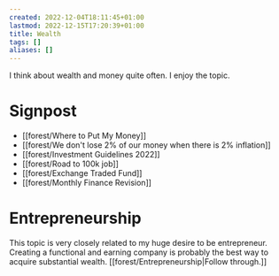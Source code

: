 ```yaml
---
created: 2022-12-04T18:11:45+01:00
lastmod: 2022-12-15T17:20:39+01:00
title: Wealth
tags: []
aliases: []
---
```

I think about wealth and money quite often. I enjoy the topic.
# Signpost
- [[forest/Where to Put My Money]]
- [[forest/We don't lose 2% of our money when there is 2% inflation]]
- [[forest/Investment Guidelines 2022]]
- [[forest/Road to 100k job]]
- [[forest/Exchange Traded Fund]]
- [[forest/Monthly Finance Revision]]

# Entrepreneurship
This topic is very closely related to my huge desire to be entrepreneur. Creating a functional and earning company is probably the best way to acquire substantial wealth. [[forest/Entrepreneurship|Follow through.]]
